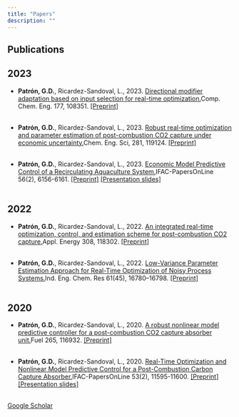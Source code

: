 ```yaml
---
title: "Papers"
description: ""
---
```


## Publications

## 2023

* **Patrón, G.D.**, Ricardez-Sandoval, L., 2023. [Directional modifier adaptation based on input selection for real-time optimization.](https://doi.org/10.1016/j.compchemeng.2023.108351)Comp. Chem. Eng. 177, 108351. [[Preprint]](paper1.pdf)
<br><br>

* **Patrón, G.D.**, Ricardez-Sandoval, L., 2023. [Robust real-time optimization and parameter estimation of post-combustion CO2 capture under economic uncertainty.](https://doi.org/10.1016/j.ces.2023.119124)Chem. Eng. Sci, 281, 119124. [[Preprint]](paper1.pdf)
<br><br>

* **Patrón, G.D.**, Ricardez-Sandoval, L., 2023. [Economic Model Predictive Control of a Recirculating Aquaculture System.](https://doi.org/10.1016/j.ifacol.2023.10.723)IFAC-PapersOnLine 56(2), 6156-6161. [[Preprint]](paper1.pdf) [[Presentation slides]](presentation1.pdf)
<br><br>

## 2022

* **Patrón, G.D.**, Ricardez-Sandoval, L., 2022. [An integrated real-time optimization, control, and estimation scheme for post-combustion CO2 capture.](https://doi.org/10.1016/j.apenergy.2021.118302)Appl. Energy 308, 118302. [[Preprint]](paper1.pdf)
<br><br>

* **Patrón, G.D.**, Ricardez-Sandoval, L., 2022. [Low-Variance Parameter Estimation Approach for Real-Time Optimization of Noisy Process Systems.](https://doi.org/10.1021/acs.iecr.2c02897)Ind. Eng. Chem. Res 61(45), 16780–16798. [[Preprint]](paper1.pdf)
<br><br>

## 2020

* **Patrón, G.D.**, Ricardez-Sandoval, L., 2020. [A robust nonlinear model predictive controller for a post-combustion CO2 capture absorber unit.](https://doi.org/10.1016/j.fuel.2019.116932)Fuel 265, 116932. [[Preprint]](paper1.pdf)
<br><br>

* **Patrón, G.D.**, Ricardez-Sandoval, L., 2020. [Real-Time Optimization and Nonlinear Model Predictive Control for a Post-Combustion Carbon Capture Absorber.](https://doi.org/10.1016/j.ifacol.2020.12.639)IFAC-PapersOnLine 53(2), 11595-11600. [[Preprint]](paper1.pdf) [[Presentation slides]](presentation1.pdf)
<br><br>


[Google Scholar](https://scholar.google.com/citations?user=DZ5jg-IAAAAJ&hl=en)
